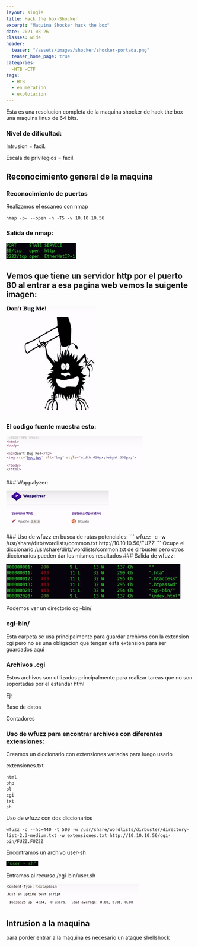 ```yaml
---
layout: single
title: Hack the box-Shocker 
excerpt: "Maquina Shocker hack the box"
date: 2021-08-26
classes: wide
header:
  teaser: "/assets/images/shocker/shocker-portada.png"
  teaser_home_page: true
categories:
  -HTB -CTF
tags:  
  - HTB
  - enumeration
  - explotacion
---
```

Esta es una resolucion completa de la maquina shocker de hack the box una maquina linux de 64 bits.
### Nivel de dificultad:

Intrusion = facil.

Escala de privilegios = facil. 
## Reconocimiento general de la maquina 
### Reconocimiento de puertos
Realizamos el escaneo con nmap 
```
nmap -p- --open -n -T5 -v 10.10.10.56
```
### Salida de nmap: 
<p align="left">
<img src="/assets/images/shocker/salida-shocker.png">
</p>

## Vemos que tiene un servidor http por el puerto 80 al entrar a esa pagina web vemos la suigente imagen:
<p align="left">
<img src="/assets/images/shocker/web-shocker.png">
</p>

### El codigo fuente muestra esto:
<p align="left">
<img src="/assets/images/shocker/codigofuente-shocker.png">
</p>
### Wappalyzer:
<p align="left">
<img src="/assets/images/shocker/wapalyzer.png">
</p>
### Uso de wfuzz en busca de rutas potenciales:
```
wfuzz -c -w /usr/share/dirb/wordlists/common.txt http://10.10.10.56/FUZZ
```
Ocupe el diccionario /usr/share/dirb/wordlists/common.txt de dirbuster pero otros diccionarios pueden dar los mismos resultados
### Salida de wfuzz:
<p align="left">
<img src="/assets/images/shocker/wfuzz.png">
</p>
Podemos ver un directorio cgi-bin/

### cgi-bin/
Esta carpeta se usa principalmente para guardar archivos con la extension cgi pero no es una obligacion que tengan esta extension para ser guardados aqui
### Archivos .cgi 
Estos archivos son utilizados principalmente para realizar tareas que no son soportadas por el estandar html 

Ej:

Base de datos

Contadores 

### Uso de wfuzz para encontrar archivos con diferentes extensiones:
Creamos un diccionario con extensiones variadas para luego usarlo

extensiones.txt
```
html 
php
pl
cgi 
txt
sh 
```
Uso de wfuzz con dos diccionarios 
```
wfuzz -c --hc=440 -t 500 -w /usr/share/wordlists/dirbuster/directory-list-2.3-medium.txt -w extensiones.txt http://10.10.10.56/cgi-bin/FUZZ.FUZ2Z
```
Encontramos un archivo user-sh
<p align="left">
<img src="/assets/images/shocker/user-sh.png">
</p>
Entramos al recurso /cgi-bin/user.sh
<p align="left">
<img src="/assets/images/shocker/recurso.png">
</p>

## Intrusion a la maquina 
para porder entrar a la maquina es necesario un ataque shellshock
